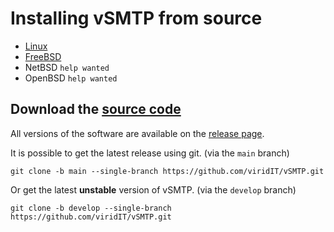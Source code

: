 # Installing vSMTP from source

- [Linux](./source/linux.md)
- [FreeBSD](./source/freebsd.md)
- NetBSD `help wanted`
- OpenBSD `help wanted`

## Download the [source code](https://github.com/viridIT/vSMTP)

All versions of the software are available on the [release page](https://github.com/viridIT/vSMTP/releases).

It is possible to get the latest release using git. (via the `main` branch)

```shell
git clone -b main --single-branch https://github.com/viridIT/vSMTP.git
```

Or get the latest **unstable** version of vSMTP. (via the `develop` branch)

```shell
git clone -b develop --single-branch https://github.com/viridIT/vSMTP.git
```
